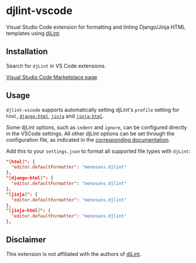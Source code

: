 # djlint-vscode

Visual Studio Code extension for formatting and linting Django/Jinja HTML templates using [djLint](https://djlint.com).

## Installation

Search for `djLint` in VS Code extensions.

[Visual Studio Code Marketplace page](https://marketplace.visualstudio.com/items?itemName=monosans.djlint)

## Usage

`djlint-vscode` supports automatically setting djLint's `profile` setting for `html`, [`django-html`](https://marketplace.visualstudio.com/items?itemName=batisteo.vscode-django), [`jinja`](https://marketplace.visualstudio.com/items?itemName=wholroyd.jinja) and [`jinja-html`](https://marketplace.visualstudio.com/items?itemName=samuelcolvin.jinjahtml).

Some djLint options, such as `indent` and `ignore`, can be configured directly in the VSCode settings. All other djLint options can be set through the configuration file, as indicated in the [corresponding documentation](https://djlint.com/docs/configuration/).

Add this to your `settings.json` to format all supported file types with `djLint`:

```json
"[html]": {
  "editor.defaultFormatter": "monosans.djlint"
},
"[django-html]": {
  "editor.defaultFormatter": "monosans.djlint"
},
"[jinja]": {
  "editor.defaultFormatter": "monosans.djlint"
},
"[jinja-html]": {
  "editor.defaultFormatter": "monosans.djlint"
},
```

## Disclaimer

This extension is not affiliated with the authors of [djLint](https://djlint.com).

